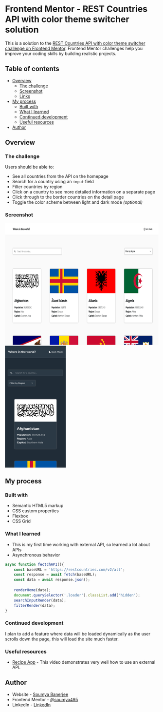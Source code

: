 # Frontend Mentor - REST Countries API with color theme switcher solution

This is a solution to the [REST Countries API with color theme switcher challenge on Frontend Mentor](https://www.frontendmentor.io/challenges/rest-countries-api-with-color-theme-switcher-5cacc469fec04111f7b848ca). Frontend Mentor challenges help you improve your coding skills by building realistic projects. 

## Table of contents

- [Overview](#overview)
  - [The challenge](#the-challenge)
  - [Screenshot](#screenshot)
  - [Links](#links)
- [My process](#my-process)
  - [Built with](#built-with)
  - [What I learned](#what-i-learned)
  - [Continued development](#continued-development)
  - [Useful resources](#useful-resources)
- [Author](#author)

## Overview

### The challenge

Users should be able to:

- See all countries from the API on the homepage
- Search for a country using an `input` field
- Filter countries by region
- Click on a country to see more detailed information on a separate page
- Click through to the border countries on the detail page
- Toggle the color scheme between light and dark mode *(optional)*

### Screenshot

<img src="screenshot.png" width="800" height="400" />
<img src="screenshot-1.png" width="200" height="400" />

## My process

### Built with

- Semantic HTML5 markup
- CSS custom properties
- Flexbox
- CSS Grid

### What I learned

- This is my first time working with external API, so learned a lot about APIs
- Asynchronous behavior

```js
async function fectchAPI(){
    const baseURL = 'https://restcountries.com/v2/all';
    const response = await fetch(baseURL);
    const data = await response.json();

    renderHome(data);
    document.querySelector('.loader').classList.add('hidden');
    searchInputRender(data);
    filterRender(data);
}

```

### Continued development

I plan to add a feature where data will be loaded dynamically as the user scrolls down the page, this will load the site much faster.

### Useful resources

- [Recipe App](https://www.youtube.com/watch?v=x8EY0BlhPGk&t=2760s) - This video demonstrates very well how to use an external API.

## Author

- Website - [Soumya Banerjee](https://soumya495.github.io/Soumya-Banerjee/)
- Frontend Mentor - [@soumya495](https://www.frontendmentor.io/profile/soumya495)
- LinkedIn - [LinkedIn](https://www.linkedin.com/in/soumya-banerjee-94428a1a1/)
